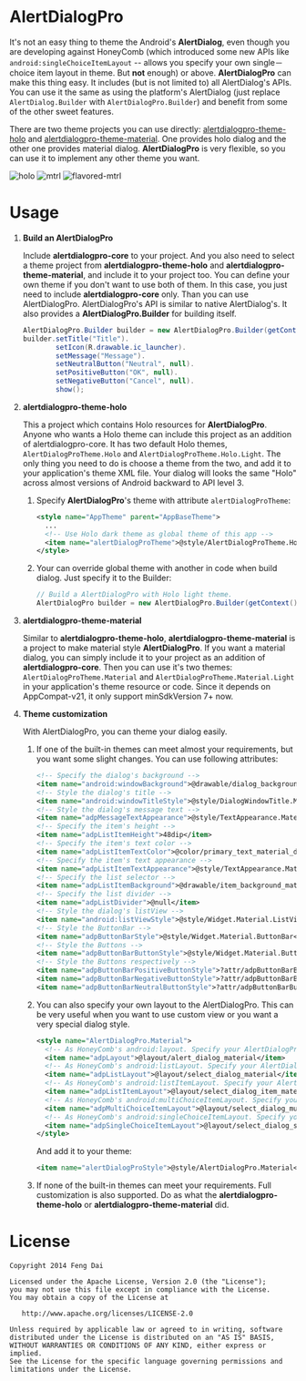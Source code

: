 AlertDialogPro
==============

It's not an easy thing to theme the Android's **AlertDialog**, even though you are developing against HoneyComb (which introduced some new APIs like ```android:singleChoiceItemLayout``` -- allows you specify your own single－choice item layout in theme. But **not** enough) or above. **AlertDialogPro** can make this thing easy. It includes (but is not limited to) all AlertDialog's APIs. You can use it the same as using the platform's AlertDialog (just replace ```AlertDialog.Builder``` with ```AlertDialogPro.Builder```) and benefit from some of the other sweet features.

There are two theme projects you can use directly: [alertdialogpro-theme-holo](https://github.com/fengdai/AlertDialogPro/tree/master/alertdialogpro-theme-holo) and [alertdialogpro-theme-material](https://github.com/fengdai/AlertDialogPro/tree/master/alertdialogpro-theme-material). One provides holo dialog and the other one provides material dialog. **AlertDialogPro** is very flexible, so you can use it to implement any other theme you want.

   ![holo](https://github.com/fengdai/AlertDialogPro/blob/master/image/holo_light_dialog_only.png)
   ![mtrl](https://github.com/fengdai/AlertDialogPro/blob/master/image/material_light_dialog_only.png)
   ![flavored-mtrl](https://github.com/fengdai/AlertDialogPro/blob/master/image/flavored_material_light.png)


Usage
=====

1. **Build an AlertDialogPro**

   Include **alertdialogpro-core** to your project. And you also need to select a theme project from **alertdialogpro-theme-holo** and **alertdialogpro-theme-material**, and include it to your project too. You can define your own theme if you don't want to use both of them. In this case, you just need to include **alertdialogpro-core** only. Than you can use AlertDialogPro. AlertDialogPro's API is similar to native AlertDialog's. It also provides a **AlertDialogPro.Builder** for building itself.
   ```java
   AlertDialogPro.Builder builder = new AlertDialogPro.Builder(getContext());
   builder.setTitle("Title").
           setIcon(R.drawable.ic_launcher).
           setMessage("Message").
           setNeutralButton("Neutral", null).
           setPositiveButton("OK", null).
           setNegativeButton("Cancel", null).
           show();
   ```

2. **alertdialogpro-theme-holo**
   
   This a project which contains Holo resources for **AlertDialogPro**. Anyone who wants a Holo theme can include this project as an addition of alertdialogpro-core. It has two default Holo themes, ```AlertDialogProTheme.Holo``` and ```AlertDialogProTheme.Holo.Light```. The only thing you need to do is choose a theme from the two, and add it to your application's theme XML file. Your dialog will looks the same "Holo" across almost versions of Android backward to API level 3.
   1. Specify **AlertDialogPro**'s theme with attribute ```alertDialogProTheme```:

      ```xml
      <style name="AppTheme" parent="AppBaseTheme">
        ...
        <!-- Use Holo dark theme as global theme of this app -->
        <item name="alertDialogProTheme">@style/AlertDialogProTheme.Holo</item>
      </style>
      ```
   2. Your can override global theme with another in code when build dialog. Just specify it to the Builder:

      ```java
      // Build a AlertDialogPro with Holo light theme.
      AlertDialogPro builder = new AlertDialogPro.Builder(getContext(), R.style.AlertDialogProTheme_Holo_Light);
      ```
   
3. **alertdialogpro-theme-material**

   Similar to **alertdialogpro-theme-holo**, **alertdialogpro-theme-material** is a project to make material style **AlertDialogPro**. If you want a material dialog, you can simply include it to your project as an addition of **alertdialogpro-core**. Then you can use it's two themes: ```AlertDialogProTheme.Material``` and ```AlertDialogProTheme.Material.Light``` in your application's theme resource or code. Since it depends on AppCompat-v21, it only support minSdkVersion 7+ now.
   
4. **Theme customization**

   With AlertDialogPro, you can theme your dialog easily.

   1. If one of the built-in themes can meet almost your requirements, but you want some slight changes. You can use following attributes:

      ```xml
      <!-- Specify the dialog's background -->
      <item name="android:windowBackground">@drawable/dialog_background_material_dark</item>
      <!-- Style the dialog's title -->
      <item name="android:windowTitleStyle">@style/DialogWindowTitle.Material</item>
      <!-- Style the dialog's message text -->
      <item name="adpMessageTextAppearance">@style/TextAppearance.Material.Subhead</item>
      <!-- Specify the item's height -->
      <item name="adpListItemHeight">48dip</item>
      <!-- Specify the item's text color -->
      <item name="adpListItemTextColor">@color/primary_text_material_dark</item>
      <!-- Specify the item's text appearance -->
      <item name="adpListItemTextAppearance">@style/TextAppearance.Material.Subhead</item>
      <!-- Specify the list selector -->
      <item name="adpListItemBackground">@drawable/item_background_material_dark</item>
      <!-- Specify the list divider -->
      <item name="adpListDivider">@null</item>
      <!-- Style the dialog's listView -->
      <item name="android:listViewStyle">@style/Widget.Material.ListView</item>
      <!-- Style the ButtonBar -->
      <item name="adpButtonBarStyle">@style/Widget.Material.ButtonBar</item>
      <!-- Style the Buttons -->
      <item name="adpButtonBarButtonStyle">@style/Widget.Material.Button</item>
      <!-- Style the Buttons respectively -->
      <item name="adpButtonBarPositiveButtonStyle">?attr/adpButtonBarButtonStyle</item>
      <item name="adpButtonBarNegativeButtonStyle">?attr/adpButtonBarButtonStyle</item>
      <item name="adpButtonBarNeutralButtonStyle">?attr/adpButtonBarButtonStyle</item>
      ```
   
   2. You can also specify your own layout to the AlertDialogPro. This can be very useful when you want to use custom view or you want a very special dialog style.

      ```xml
      <style name="AlertDialogPro.Material">
        <!-- As HoneyComb's android:layout. Specify your AlertDialogPro's layout -->
        <item name="adpLayout">@layout/alert_dialog_material</item>
        <!-- As HoneyComb's android:listLayout. Specify your AlertDialogPro's ListView layout. -->
        <item name="adpListLayout">@layout/select_dialog_material</item>
        <!-- As HoneyComb's android:listItemLayout. Specify your AlertDialogPro's list item layout. -->
        <item name="adpListItemLayout">@layout/select_dialog_item_material</item>
        <!-- As HoneyComb's android:multiChoiceItemLayout. Specify your AlertDialogPro's multi choice list item layout. -->
        <item name="adpMultiChoiceItemLayout">@layout/select_dialog_multichoice_material</item>
        <!-- As HoneyComb's android:singleChoiceItemLayout. Specify your AlertDialogPro's single choice list item layout. -->
        <item name="adpSingleChoiceItemLayout">@layout/select_dialog_singlechoice_material</item>
      </style>
      ```
      And add it to your theme:
   
      ```xml
      <item name="alertDialogProStyle">@style/AlertDialogPro.Material</item>
      ```

   3. If none of the built-in themes can meet your requirements. Full customization is also supported. Do as what the **alertdialogpro-theme-holo** or **alertdialogpro-theme-material** did.
   
License
=======

    Copyright 2014 Feng Dai

    Licensed under the Apache License, Version 2.0 (the "License");
    you may not use this file except in compliance with the License.
    You may obtain a copy of the License at

       http://www.apache.org/licenses/LICENSE-2.0

    Unless required by applicable law or agreed to in writing, software
    distributed under the License is distributed on an "AS IS" BASIS,
    WITHOUT WARRANTIES OR CONDITIONS OF ANY KIND, either express or implied.
    See the License for the specific language governing permissions and
    limitations under the License.

